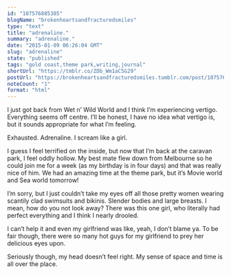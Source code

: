```yaml
---
id: "107576885385"
blogName: "brokenheartsandfracturedsmiles"
type: "text"
title: "adrenaline."
summary: "adrenaline."
date: "2015-01-09 06:26:04 GMT"
slug: "adrenaline"
state: "published"
tags: "gold coast,theme park,writing,journal"
shortUrl: "https://tmblr.co/ZDb_Wm1aC5G29"
postUrl: "https://brokenheartsandfracturedsmiles.tumblr.com/post/107576885385/adrenaline"
noteCount: "1"
format: "html"
---
```


I just got back from Wet n’ Wild World and I think I’m experiencing vertigo. Everything seems off centre. I’ll be honest, I have no idea what vertigo is, but it sounds appropriate for what I’m feeling.

Exhausted. Adrenaline. I scream like a girl. 

I guess I feel terrified on the inside, but now that I’m back at the caravan park, I feel oddly hollow. My best mate flew down from Melbourne so he could join me for a week (as my birthday is in four days) and that was really nice of him. We had an amazing time at the theme park, but it’s Movie world and Sea world tomorrow!

I’m sorry, but I just couldn’t take my eyes off all those pretty women wearing scantily clad swimsuits and bikinis. Slender bodies and large breasts. I mean, how do you not look away? There was this one girl, who literally had perfect everything and I think I nearly drooled.

I can’t help it and even my girlfriend was like, yeah, I don’t blame ya. To be fair though, there were so many hot guys for my girlfriend to prey her delicious eyes upon. 

Seriously though, my head doesn’t feel right. My sense of space and time is all over the place.